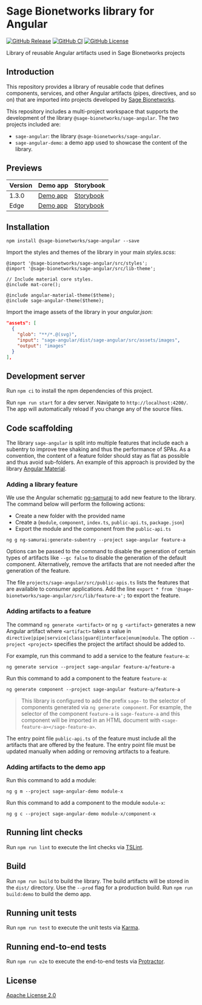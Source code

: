 # Sage Bionetworks library for Angular

[![GitHub Release](https://img.shields.io/github/release/Sage-Bionetworks/sage-angular.svg?include_prereleases&color=94398d&labelColor=555555&logoColor=ffffff&style=for-the-badge&logo=github)](https://github.com/Sage-Bionetworks/sage-angular/releases)
[![GitHub CI](https://img.shields.io/github/workflow/status/Sage-Bionetworks/sage-angular/CI.svg?color=94398d&labelColor=555555&logoColor=ffffff&style=for-the-badge&logo=github)](https://github.com/Sage-Bionetworks/sage-angular/actions)
[![GitHub License](https://img.shields.io/github/license/Sage-Bionetworks/sage-angular.svg?color=94398d&labelColor=555555&logoColor=ffffff&style=for-the-badge&logo=github)](https://github.com/Sage-Bionetworks/sage-angular/blob/main/LICENSE)

Library of reusable Angular artifacts used in Sage Bionetworks projects

## Introduction

This repository provides a library of reusable code that defines components,
services, and other Angular artifacts (pipes, directives, and so on) that are
imported into projects developed by [Sage Bionetworks].

This repository includes a multi-project workspace that supports the development
of the library `@sage-bionetworks/sage-angular`. The two projects included are:

- `sage-angular`: the library `@sage-bionetworks/sage-angular`.
- `sage-angular-demo`: a demo app used to showcase the content of the library.

## Previews

Version | Demo app | Storybook
------- | -------- | ---------
1.3.0   | [Demo app](https://sage-bionetworks.github.io/sage-angular/1.3.0/demo/) | [Storybook](https://sage-bionetworks.github.io/sage-angular/1.3.0/storybook/)
Edge   | [Demo app](https://sage-bionetworks.github.io/sage-angular/edge/demo/) | [Storybook](https://sage-bionetworks.github.io/sage-angular/edge/storybook/)

## Installation

```console
npm install @sage-bionetworks/sage-angular --save
```

Import the styles and themes of the library in your main *styles.scss*:

```
@import '@sage-bionetworks/sage-angular/src/styles';
@import '@sage-bionetworks/sage-angular/src/lib-theme';

// Include material core styles.
@include mat-core();

@include angular-material-theme($theme);
@include sage-angular-theme($theme);
```

Import the image assets of the library in your *angular.json*:

```json
"assets": [
  {
    "glob": "**/*.@(svg)",
    "input": "sage-angular/dist/sage-angular/src/assets/images",
    "output": "images"
  }
],
```

## Development server

Run `npm ci` to install the npm dependencies of this project.

Run `npm run start` for a dev server. Navigate to
`http://localhost:4200/`. The app will automatically reload if you change any of
the source files.

## Code scaffolding

The library `sage-angular` is split into multiple features that include each a
subentry to improve tree shaking and thus the performance of SPAs. As a
convention, the content of a feature folder should stay as flat as possible and
thus avoid sub-folders. An example of this approach is provided by the library
[Angular Material].

### Adding a library feature

We use the Angular schematic [ng-samurai] to add new feature to the library. The
command below will perform the following actions:

- Create a new folder with the provided name
- Create a (`module`, `component`, `index.ts`, `public-api.ts`, `package.json`)
- Export the module and the component from the `public-api.ts`

```console
ng g ng-samurai:generate-subentry --project sage-angular feature-a
```

Options can be passed to the command to disable the generation of certain types
of artifacts like `--gc false` to disable the generation of the default
component. Alternatively, remove the artifacts that are not needed after the
generation of the feature.

The file `projects/sage-angular/src/public-apis.ts` lists the features that are
available to consumer applications. Add the line `export * from '@sage-bionetworks/sage-angular/src/lib/feature-a';` to export the feature.

### Adding artifacts to a feature

The command `ng generate <artifact>` or `ng g <artifact>` generates a new
Angular artifact where `<artifact>` takes a value in
`directive|pipe|service|class|guard|interface|enum|module`. The option
`--project <project>` specifies the project the artifact should be added to.

For example, run this command to add a service to the feature `feature-a`:

    ng generate service --project sage-angular feature-a/feature-a

Run this command to add a component to the feature `feature-a`:

    ng generate component --project sage-angular feature-a/feature-a

> This library is configured to add the prefix `sage-` to the selector of
> components generated via `ng generate component`. For example, the selector of
> the component `feature-a` is `sage-feature-a` and this component will be
> imported in an HTML document with `<sage-feature-a></sage-feature-a>`.

The entry point file `public-api.ts` of the feature must include all the
artifacts that are offered by the feature. The entry point file must be updated
manually when adding or removing artifacts to a feature.

### Adding artifacts to the demo app

Run this command to add a module:

    ng g m --project sage-angular-demo module-x

Run this command to add a component to the module `module-x`:

    ng g c --project sage-angular-demo module-x/component-x

## Running lint checks

Run `npm run lint` to execute the lint checks via [TSLint](https://karma-runner.github.io).

## Build

Run `npm run build` to build the library. The build artifacts will be stored in the `dist/` directory. Use the `--prod` flag for a production build. Run `npm run build:demo` to build the demo app.

## Running unit tests

Run `npm run test` to execute the unit tests via [Karma].

## Running end-to-end tests

Run `npm run e2e` to execute the end-to-end tests via [Protractor].

## License

[Apache License 2.0]

<!--

This project was generated with [Angular CLI](https://github.com/angular/angular-cli) version 11.2.2.

## Development server

Run `ng serve` for a dev server. Navigate to `http://localhost:4200/`. The app will automatically reload if you change any of the source files.

## Code scaffolding

Run `ng generate component component-name` to generate a new component. You can also use `ng generate directive|pipe|service|class|guard|interface|enum|module`.

## Build

Run `ng build` to build the project. The build artifacts will be stored in the `dist/` directory. Use the `--prod` flag for a production build.

## Running unit tests

Run `ng test` to execute the unit tests via [Karma](https://karma-runner.github.io).

## Running end-to-end tests

Run `ng e2e` to execute the end-to-end tests via [Protractor](http://www.protractortest.org/).

## Further help

To get more help on the Angular CLI use `ng help` or go check out the [Angular CLI Overview and Command Reference](https://angular.io/cli) page. -->

<!-- Links -->

[TSLint]: https://palantir.github.io/tslint
[Karma]: https://karma-runner.github.io
[Protractor]: http://www.protractortest.org
[Angular Material]: https://github.com/angular/components/tree/master/src/material
[ng-samurai]: https://github.com/kreuzerk/ng-samurai

[Sage Bionetworks]: https://sagebionetworks.org
[Apache License 2.0]: https://github.com/Sage-Bionetworks/sage-angular/blob/main/LICENSE
